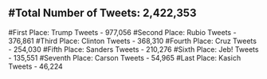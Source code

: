 #Total Number of Tweets: 2,422,353 
---
#First Place: Trump Tweets - 977,056
#Second Place: Rubio Tweets - 376,861
#Third Place: Clinton Tweets - 368,310
#Fourth Place: Cruz Tweets - 254,030
#Fifth Place: Sanders Tweets - 210,276
#Sixth Place: Jeb! Tweets - 135,551
#Seventh Place: Carson Tweets - 54,965
#Last Place: Kasich Tweets - 46,224
